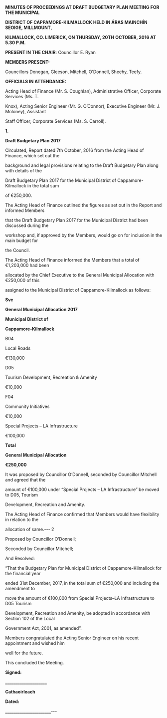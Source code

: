 **MINUTES OF PROCEEDINGS AT DRAFT BUDGETARY PLAN MEETING FOR THE MUNICIPAL**

**DISTRICT OF CAPPAMORE-KILMALLOCK HELD IN ÁRAS MAINCHĺN SEOIGE, MILLMOUNT,**

**KILMALLOCK, CO. LIMERICK, ON THURSDAY, 20TH** **OCTOBER, 2016 AT 5.30 P.M.**

**PRESENT IN THE CHAIR**: Councillor E. Ryan

**MEMBERS PRESENT:**

Councillors Donegan, Gleeson, Mitchell, O’Donnell, Sheehy, Teefy.

**OFFICIALS IN ATTENDANCE:**

Acting Head of Finance (Mr. S. Coughlan), Administrative Officer, Corporate Services (Ms. T.

Knox), Acting Senior Engineer (Mr. G. O’Connor), Executive Engineer (Mr. J. Moloney), Assistant

Staff Officer, Corporate Services (Ms. S. Carroll).

**1.**

**Draft Budgetary Plan 2017**

Circulated, Report dated 7th October, 2016 from the Acting Head of Finance, which set out the

background and legal provisions relating to the Draft Budgetary Plan along with details of the

Draft Budgetary Plan 2017 for the Municipal District of Cappamore-Kilmallock in the total sum

of €250,000.

The Acting Head of Finance outlined the figures as set out in the Report and informed Members

that the Draft Budgetary Plan 2017 for the Municipal District had been discussed during the

workshop and, if approved by the Members, would go on for inclusion in the main budget for

the Council.

The Acting Head of Finance informed the Members that a total of €1,203,000 had been

allocated by the Chief Executive to the General Municipal Allocation with €250,000 of this

assigned to the Municipal District of Cappamore-Kilmallock as follows:

**Svc**

**General Municipal Allocation 2017**

**Municipal District of**

**Cappamore-Kilmallock**

B04

Local Roads

€130,000

D05

Tourism Development, Recreation & Amenity

€10,000

F04

Community Initiatives

€10,000

Special Projects – LA Infrastructure

€100,000

**Total**

**General Municipal Allocation**

**€250,000**

It was proposed by Councillor O’Donnell, seconded by Councillor Mitchell and agreed that the

amount of €100,000 under “Special Projects – LA Infrastructure” be moved to D05, Tourism

Development, Recreation and Amenity.

The Acting Head of Finance confirmed that Members would have flexibility in relation to the

allocation of same.---
2

Proposed by Councillor O’Donnell;

Seconded by Councillor Mitchell;

And Resolved:

“That the Budgetary Plan for Municipal District of Cappamore-Kilmallock for the financial year

ended 31st December, 2017, in the total sum of €250,000 and including the amendment to

move the amount of €100,000 from Special Projects–LA Infrastructure to D05 Tourism

Development, Recreation and Amenity, be adopted in accordance with Section 102 of the Local

Government Act, 2001, as amended”.

Members congratulated the Acting Senior Engineer on his recent appointment and wished him

well for the future.

This concluded the Meeting.

**Signed:**

**\_\_\_\_\_\_\_\_\_\_\_\_\_\_\_\_\_\_\_\_**

**Cathaoirleach**

**Dated:**

**\_\_\_\_\_\_\_\_\_\_\_\_\_\_\_\_\_\_\_\_\_\_**---
